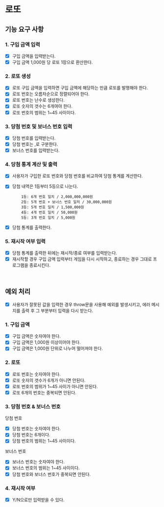 # 로또

## 기능 요구 사항

### 1. 구입 금액 입력

- [x] 구입 금액을 입력받는다.
- [x] 구입 금액 1,000원 당 로또 1장으로 환산한다.

### 2. 로또 생성

- [x] 로또 구입 금액을 입력하면 구입 금액에 해당하는 만큼 로또를 발행해야 한다.
- [x] 로또 번호는 오름차순으로 정렬되어야 한다.
- [x] 로또 번호는 난수로 생성한다.
- [x] 로또 숫자의 갯수는 6개여야 한다.
- [x] 로또 번호의 범위는 1~45 사이이다.

### 3. 당첨 번호 및 보너스 번호 입력

- [x] 당첨 번호를 입력받는다.
- [x] 당첨 번호는 ,로 구분한다.
- [x] 보너스 번호를 입력받는다.

### 4. 당첨 통계 계산 및 출력

- [x] 사용자가 구입한 로또 번호와 당첨 번호를 비교하여 당첨 통계를 계산한다.
- [x] 당첨 내역은 1등부터 5등으로 나눈다.

          1등: 6개 번호 일치 / 2,000,000,000원
          2등: 5개 번호 + 보너스 번호 일치 / 30,000,000원
          3등: 5개 번호 일치 / 1,500,000원
          4등: 4개 번호 일치 / 50,000원
          5등: 3개 번호 일치 / 5,000원

- [x] 당첨 통계를 출력한다.

### 5. 재시작 여부 입력

- [x] 당첨 통계를 출력한 뒤에는 재시작/종료 여부를 입력받는다.
- [x] 재시작할 경우 구입 금액 입력부터 게임을 다시 시작하고, 종료하는 경우 그대로 프로그램을 종료시킨다.

<br/>

## 예외 처리

- [x] 사용자가 잘못된 값을 입력한 경우 throw문을 사용해 예외를 발생시키고, 에러 메시지를 출력 후 그 부분부터 입력을 다시 받는다.

### 1. 구입 금액

- [x] 구입 금액은 숫자여야 한다.
- [x] 구입 금액은 1,000원 이상이어야 한다.
- [x] 구입 금액은 1,000원 단위로 나누어 떨어져야 한다.

### 2. 로또

- [x] 로또 번호는 숫자여야 한다.
- [x] 로또 숫자의 갯수가 6개가 아니면 안된다.
- [x] 로또 번호의 범위가 1~45 사이가 아니면 안된다.
- [x] 로또 6개의 번호는 중복되면 안된다.

### 3. 당첨 번호 & 보너스 번호

당첨 번호

- [x] 당첨 번호는 숫자여야 한다.
- [x] 당첨 번호는 6개이다.
- [x] 당첨 번호의 범위는 1~45 사이이다.

보너스 번호

- [x] 보너스 번호는 숫자여야 한다.
- [x] 보너스 번호의 범위는 1~45 사이이다.
- [x] 당첨 번호와 보너스 번호가 중복되면 안된다.

### 4. 재시작 여부

- [x] Y/N으로만 입력받을 수 있다.

